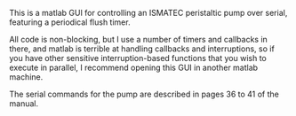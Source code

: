 This is a matlab GUI for controlling an ISMATEC peristaltic pump over serial, featuring a periodical flush timer.

All code is non-blocking, but I use a number of timers and callbacks in there, and matlab is terrible at handling callbacks and interruptions, so if you have other sensitive interruption-based functions that you wish to execute in parallel, I recommend opening this GUI in another matlab machine. 

The serial commands for the pump are described in pages 36 to 41 of the manual. 

